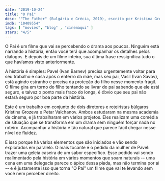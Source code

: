 ```yaml
---
date: "2019-10-24"
title: "O Pai"
desc: '"The Father" (Bulgária e Grécia, 2019), escrito por Kristina Grozeva, Decho Taralezhkov e Petar Valchanov, dirigido por Kristina Grozeva e Petar Valchanov, com Ivan Barnev, Ivan Savov e Tanya Shahova. Escrito para o CinemAqui na cobertura da #mostrasp.'
imdb: "10409554"
tags: [ "movies", "blog" , "cinemaqui" ]
stars: "4/5"
---
```

O Pai é um filme que vai se percebendo o drama aos poucos. Ninguém está narrando a história, então você terá que acompanhar os detalhes pelos diálogos. E depois de um filme inteiro, sua última frase ressignifica tudo o que havíamos visto anteriormente.

A história é simples: Pavel (Ivan Barnev) precisa urgentemente voltar para seu trabalho e casa após o enterro da mãe, mas seu pai, Vasil (Ivan Savov), está agindo estranho e precisa da proteção do filho nesse momento frágil. O filme gira em torno do filho tentando se livrar do pai sabendo que ele está seguro, e talvez o ponto mais fraco do longa, é óbvio que seu pai não estará seguro por boa parte da história.

Este é um trabalho em conjunto de dois diretores e roteiristas búlgaros Kristina Grozeva e Petar Valchanov. Ambos estudaram na mesma academia de cinema, e já trabalharam em vários projetos. Eles realizam uma comédia de situação que se transforma em um drama sem ninguém forçar nada no roteiro. Acompanhar a história é tão natural que parece fácil chegar nesse nível de fluidez.

E isso porque há vários elementos que são iniciados e vão sendo explorados em paralelo. O mais tocante é o pedido da mulher de Pavel: trazer uma geleia caseira de um sabor específico. Esse pedido vai sendo realimentado pela história em vários momentos que soam naturais -- uma cena em uma delegacia parece o ápice dessa piada, mas não termina por aí -- e é justamente isso que torna "O Pai" um filme que vai te levando sem você nem perceber direito.
